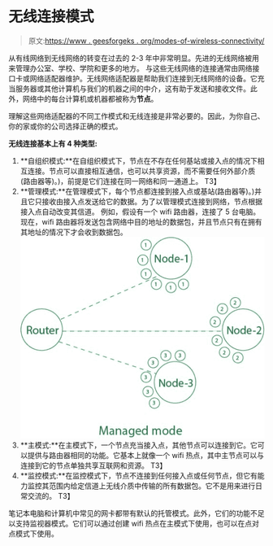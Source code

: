 # 无线连接模式

> 原文:[https://www . geesforgeks . org/modes-of-wireless-connectivity/](https://www.geeksforgeeks.org/modes-of-wireless-connectivity/)

从有线网络到无线网络的转变在过去的 2-3 年中非常明显。先进的无线网络被用来管理办公室、学校、学院和更多的地方。
与这些无线网络的连接通常由网络接口卡或网络适配器维护。无线网络适配器是帮助我们连接到无线网络的设备。它充当服务器或其他计算机与我们的机器之间的中介，这有助于发送和接收文件。此外，网络中的每台计算机或机器都被称为**节点**。

理解这些网络适配器的不同工作模式和无线连接是非常必要的。因此，为你自己、你的家或你的公司选择正确的模式。

**无线连接基本上有 4 种类型:**

1.  **自组织模式:**在自组织模式下，节点在不存在任何基站或接入点的情况下相互连接。节点可以直接相互通信，也可以共享资源，而不需要任何外部介质(路由器等)。)，前提是它们连接在同一网络和同一通道上。
    T3】
2.  **管理模式:**在管理模式下，每个节点都连接到接入点或基站(路由器等)。)并且它只接收由接入点发送给它的数据。为了以管理模式连接到网络，节点根据接入点自动改变其信道。
    例如，假设有一个 wifi 路由器，连接了 5 台电脑。现在，wifi 路由器将发送包含网络中目的地址的数据包，并且节点只有在拥有其地址的情况下才会收到数据包。
    ![](img/8f90a0b3e19a2f946f8a64fbacba1e72.png)
3.  **主模式:**在主模式下，一个节点充当接入点，其他节点可以连接到它。它可以提供与路由器相同的功能。它基本上就像一个 wifi 热点，其中主节点可以与连接到它的节点单独共享互联网和资源。
    T3】
4.  **监控模式:**在监控模式下，节点不连接到任何接入点或任何节点，但它有能力监控其范围内给定信道上无线介质中传输的所有数据包。它不是用来进行日常交流的。
    T3】

笔记本电脑和计算机中常见的网卡都带有默认的托管模式。此外，它们的功能不足以支持监视器模式。它们可以通过创建 wifi 热点在主模式下使用，也可以在点对点模式下使用。